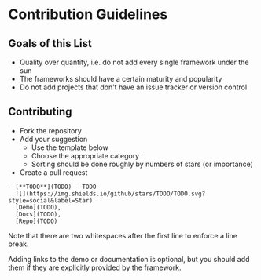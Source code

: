 # Contribution Guidelines


## Goals of this List
* Quality over quantity, i.e. do not add every single framework under the sun
* The frameworks should have a certain maturity and popularity
* Do not add projects that don't have an issue tracker or version control


## Contributing

* Fork the repository
* Add your suggestion
  * Use the template below
  * Choose the appropriate category
  * Sorting should be done roughly by numbers of stars (or importance)
* Create a pull request

```
- [**TODO**](TODO) - TODO  
  ![](https://img.shields.io/github/stars/TODO/TODO.svg?style=social&label=Star)
  [Demo](TODO),
  [Docs](TODO),
  [Repo](TODO)
```

Note that there are two whitespaces after the first line to enforce a line break.

Adding links to the demo or documentation is optional, but you should add them if they are explicitly provided by the framework.
